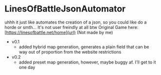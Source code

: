 # LinesOfBattleJsonAutomator
uhhh it just like automates the creation of a json, so you could like do a horde or smth... It's not user freindly at all btw
Original Game here:
[https://linesofbattle.net/home](url)
(Not made by me)

- v0.1
  - added hybrid map generation, generates a plain field that can be way out of proportion from the website restrictions
- v0.2
  - added preset map generation, however, maybe buggy af. I'll get to it one day
